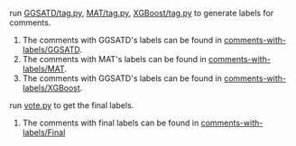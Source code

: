 run [GGSATD/tag.py](/SATD%20detectors/GGSATD/tag.py), [MAT/tag.py](/SATD%20detectors/MAT/tag.py), [XGBoost/tag.py](/SATD%20detectors/XGBoost/tag.py) to generate labels for comments.

1. The comments with GGSATD's labels can be found in [comments-with-labels/GGSATD](/comments-with-labels/GGSATD).
2. The comments with MAT's labels can be found in [comments-with-labels/MAT](/comments-with-labels/MAT).
3. The comments with GGSATD's labels can be found in [comments-with-labels/XGBoost](/comments-with-labels/XGBoost).

run [vote.py](/SATD%20detectors/vote.py) to get the final labels. 

1. The comments with final labels can be found in [comments-with-labels/Final](/comments-with-labels/Final)

